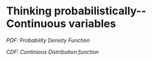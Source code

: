 # Thinking probabilistically-- Continuous variables

_PDF: Probability Density Function_ 

_CDF: Continious Distribution function_


